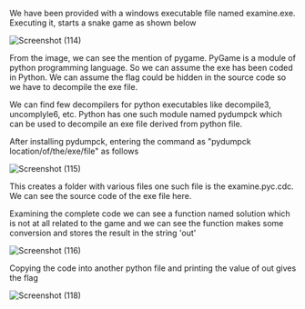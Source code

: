 We have been provided with a windows executable file named examine.exe. Executing it, starts a snake game as shown below

![Screenshot (114)](https://user-images.githubusercontent.com/111695465/210232516-d40d44d9-e47a-48b7-96ec-357fd0930212.png)

From the image, we can see the mention of pygame. PyGame is a module of python programming language. So we can assume the exe has been coded in Python. We can assume the flag could be hidden in the source code so we have to decompile the exe file.

We can find few decompilers for python executables like decompile3, uncomplyle6, etc. Python has one such module named pydumpck which can be used to decompile an exe file derived from python file.

After installing pydumpck, entering the command as "pydumpck location/of/the/exe/file" as follows

![Screenshot (115)](https://user-images.githubusercontent.com/111695465/210232531-e657c11c-a887-4f3d-abef-8258e02d996a.png)

This creates a folder with various files one such file is the examine.pyc.cdc. We can see the source code of the exe file here.

Examining the complete code we can see a function named solution which is not at all related to the game and we can see the function makes some conversion and stores the result in the string 'out'

![Screenshot (116)](https://user-images.githubusercontent.com/111695465/210232545-a049cdb6-632a-4f92-a5e4-693e841ed320.png)

Copying the code into another python file and printing the value of out gives the flag

![Screenshot (118)](https://user-images.githubusercontent.com/111695465/210232566-33d87adc-20c8-489d-98c7-f2b8e602a162.png)

